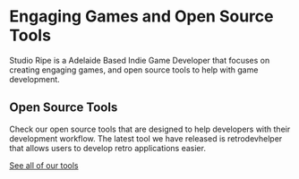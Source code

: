 # Engaging Games and Open Source Tools

Studio Ripe is a Adelaide Based Indie Game Developer that focuses on creating engaging games, and open source tools to help with game development.

## Open Source Tools

Check our open source tools that are designed to help developers with their development workflow. The latest tool we have released is retrodevhelper that allows users to develop retro applications easier.

[See all of our tools](https://studioripe.com/tools)
